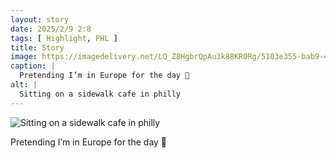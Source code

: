 ```yaml
---
layout: story
date: 2025/2/9 2:8
tags: [ Highlight, PHL ]
title: Story
image: https://imagedelivery.net/LQ_Z8HgbrQpAu3k88KR0Rg/5103e355-bab9-4a3f-77fe-105f1510a500/public
caption: |
  Pretending I’m in Europe for the day 💭
alt: |
  Sitting on a sidewalk cafe in philly
---
```



![Sitting on a sidewalk cafe in philly](https://imagedelivery.net/LQ_Z8HgbrQpAu3k88KR0Rg/5103e355-bab9-4a3f-77fe-105f1510a500/public)

Pretending I’m in Europe for the day 💭
